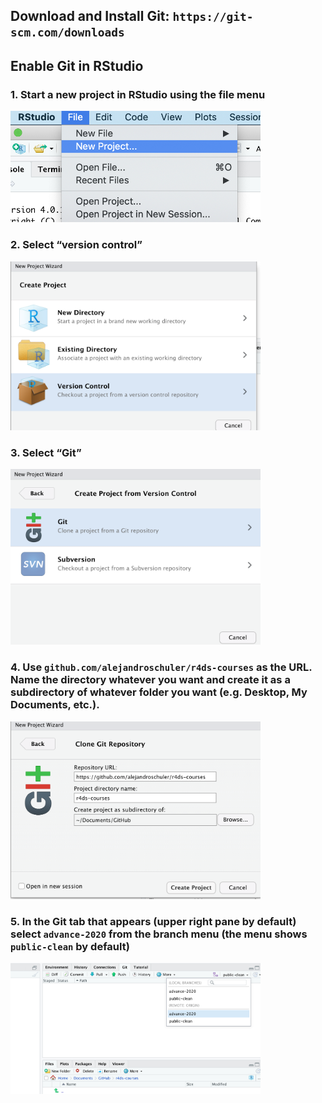 ## Download and Install Git: `https://git-scm.com/downloads`

## Enable Git in RStudio

### 1. Start a new project in RStudio using the file menu

<img src="images/1.png" width="400"/>

### 2. Select “version control”

<img src="images/2.png" width="400"/>

### 3. Select “Git”

<img src="images/3.png" width="400"/>

### 4. Use `github.com/alejandroschuler/r4ds-courses` as the URL. Name the directory whatever you want and create it as a subdirectory of whatever folder you want (e.g. Desktop, My Documents, etc.).

<img src="images/4.png" width="400"/>

### 5. In the Git tab that appears (upper right pane by default) select `advance-2020` from the branch menu (the menu shows `public-clean` by default)

<img src="images/5.png" width="400"/>
